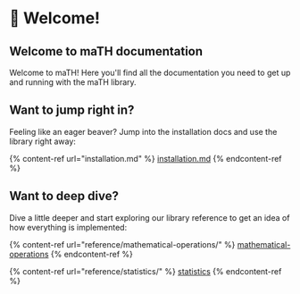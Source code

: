 # 🫡 Welcome!

## Welcome to maTH documentation

Welcome to maTH! Here you'll find all the documentation you need to get up and running with the maTH library.

## Want to jump right in?

Feeling like an eager beaver? Jump into the installation docs and use the library right away:

{% content-ref url="installation.md" %}
[installation.md](installation.md)
{% endcontent-ref %}

## Want to deep dive?

Dive a little deeper and start exploring our library reference to get an idea of how everything is implemented:

{% content-ref url="reference/mathematical-operations/" %}
[mathematical-operations](reference/mathematical-operations/)
{% endcontent-ref %}

{% content-ref url="reference/statistics/" %}
[statistics](reference/statistics/)
{% endcontent-ref %}
